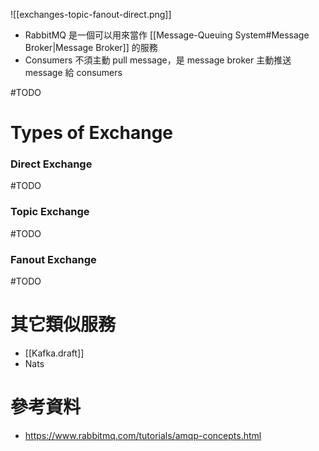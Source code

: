 ![[exchanges-topic-fanout-direct.png]]

- RabbitMQ 是一個可以用來當作 [[Message-Queuing System#Message Broker|Message Broker]] 的服務
- Consumers 不須主動 pull message，是 message broker 主動推送 message 給 consumers

#TODO 

# Types of Exchange

### Direct Exchange

#TODO 

### Topic Exchange

#TODO 

### Fanout Exchange

#TODO 

# 其它類似服務

- [[Kafka.draft]]
- Nats

# 參考資料

- <https://www.rabbitmq.com/tutorials/amqp-concepts.html>